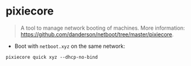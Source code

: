 # pixiecore

> A tool to manage network booting of machines.
> More information: <https://github.com/danderson/netboot/tree/master/pixiecore>.

- Boot with `netboot.xyz` on the same network:

`pixiecore quick xyz --dhcp-no-bind`
